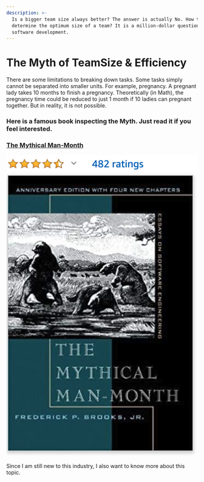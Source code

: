 ```yaml
---
description: >-
  Is a bigger team size always better? The answer is actually No. How to
  determine the optimum size of a team? It is a million-dollar question in
  software development.
---
```


# The Myth of TeamSize & Efficiency

There are some limitations to breaking down tasks. Some tasks simply cannot be separated into smaller units. For example, pregnancy. A pregnant lady takes 10 months to finish a pregnancy. Theoretically \(in Math\), the pregnancy time could be reduced to just 1 month if 10 ladies can pregnant together. But in reality, it is not possible.

### Here is a famous book inspecting the Myth. Just read it if you feel interested. 

### [The Mythical Man-Month](https://amzn.to/3iC3Qvu) 

![Book name In Chinese : &quot;&#x4EBA;&#x6708;&#x795E;&#x8A71;&quot;](../../.gitbook/assets/screenshot-2020-10-07-at-1.19.43-pm.png)

Since I am still new to this industry, I also want to know more about this topic.

